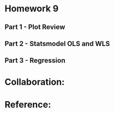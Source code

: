 
# Homework 9
## Part 1 - Plot Review

## Part 2 - Statsmodel OLS and WLS

## Part 3 - Regression

# Collaboration:

# Reference:
